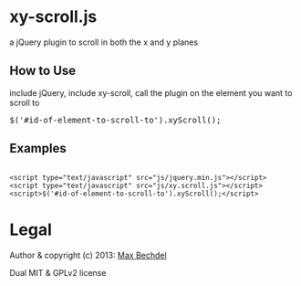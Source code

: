 # xy-scroll.js
a jQuery plugin to scroll in both the x and y planes

## How to Use
include jQuery, include xy-scroll, call the plugin on the element you want to scroll to

<pre>$('#id-of-element-to-scroll-to').xyScroll();</pre>


## Examples

<code>
&lt;script type=&quot;text/javascript&quot; src=&quot;js/jquery.min.js&quot;&gt;&lt;/script&gt;
&lt;script type=&quot;text/javascript&quot; src=&quot;js/xy.scroll.js&quot;&gt;&lt;/script&gt;
&lt;script&gt;$(&#39;#id-of-element-to-scroll-to&#39;).xyScroll();&lt;/script&gt;
</code>


# Legal

Author & copyright (c) 2013: [Max Bechdel](https://github.com/veritascs)

Dual MIT & GPLv2 license
